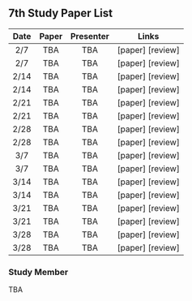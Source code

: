 ## 7th Study Paper List

Date | Paper | Presenter | Links
:---: | :---: | :---: | :---:
2/7 | TBA | TBA | [paper] [review]
2/7 | TBA | TBA | [paper] [review]
2/14 | TBA | TBA | [paper] [review]
2/14 | TBA | TBA | [paper] [review]
2/21 | TBA | TBA | [paper] [review]
2/21 | TBA | TBA | [paper] [review]
2/28 | TBA | TBA | [paper] [review]
2/28 | TBA | TBA | [paper] [review]
3/7 | TBA | TBA | [paper] [review]
3/7 | TBA | TBA | [paper] [review]
3/14 | TBA | TBA | [paper] [review]
3/14 | TBA | TBA | [paper] [review]
3/21 | TBA | TBA | [paper] [review]
3/21 | TBA | TBA | [paper] [review]
3/28 | TBA | TBA | [paper] [review]
3/28 | TBA | TBA | [paper] [review]

### Study Member

TBA
